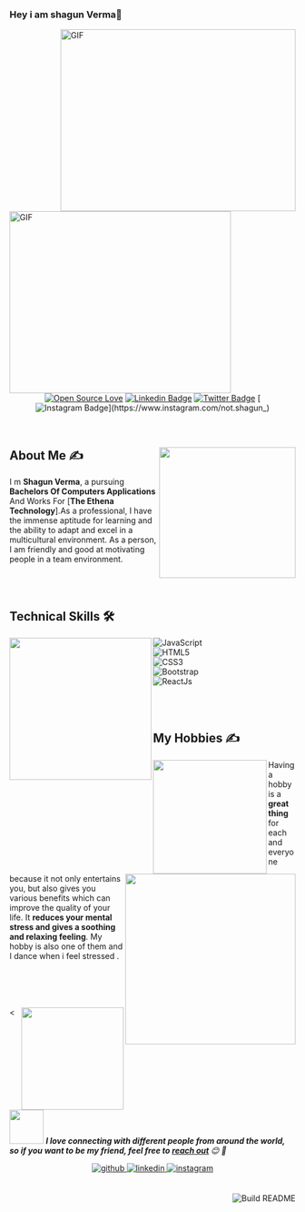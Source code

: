 ### Hey i am shagun Verma👋

<!--
**shagun16/shagun16** is a ✨ _special_ ✨ repository because its `README.md` (this file) appears on your GitHub profile.

<!--Header-->



  <img align="right" alt="GIF" src="https://github.com/abhisheknaiidu/abhisheknaiidu/blob/master/code.gif?raw=true" width="414" height="320" />
  
  <img align="left" alt="GIF" src="https://media.giphy.com/media/fAnzw6YK33jMwzp5wp/giphy.gif" width="390" height="320" />
  
<br><br><br><br><br><br><br><br><br><br><br><br><br><br>
</br>
</br>

##
  <!--social media icon-->
<div align="center">
 
 
[![Open Source Love](https://badges.frapsoft.com/os/v2/open-source.svg?v=103)](https://github.com/shagun16)
[![Linkedin Badge](https://img.shields.io/badge/-Shagun%20Verma-blue?style=social&logo=Linkedin&logoColor=blue&link=https://www.linkedin.com/in/shagun-verma-920469197/)](https://www.linkedin.com/in/shagun-verma-920469197/) 
[![Twitter Badge](http://img.shields.io/badge/-1ca0f1?style=social&logo=twitter&logoColor=blue&link=https://twitter.com/shagunyuhu)](https://twitter.com/shagunyuhu)
[![Instagram Badge](https://img.shields.io/badge/-Shagun-blue?style=social&logo=Instagram&link=https://www.instagram.com/not.shagun_)](https://www.instagram.com/not.shagun_) 

</div>  

</br>


<!--About Me-->
<div>
 <p>
  <img width="240" height="230" align='right' src="https://github.com/hackcoderr/hackcoderr/blob/main/assets/about.png"> 
</p>
  


## About Me ✍
 
 I m <b> Shagun Verma</b>, a pursuing <b>Bachelors Of Computers Applications</b> And Works For [<b>The Ethena Technology</b>].As a professional, I have the immense aptitude for learning and the ability to adapt and excel in a multicultural environment. As a person, I am friendly and good at motivating people in a team environment. 


</div>
</br>
</br>
<!--technical skill-->

## Technical Skills 🛠 

<img align='left' src='https://media.giphy.com/media/SWoSkN6DxTszqIKEqv/giphy.gif' width='250"'>


![JavaScript](https://img.shields.io/badge/-JavaScript-black?style=flat-square&logo=javascript)</br>
![HTML5](https://img.shields.io/badge/-HTML5-E34F26?style=flat-square&logo=html5&logoColor=white)</br>
![CSS3](https://img.shields.io/badge/-CSS3-1572B6?style=flat-square&logo=css3)</br>
![Bootstrap](https://img.shields.io/badge/-Bootstrap-563D7C?style=flat-square&logo=bootstrap)</br>
![ReactJs](https://img.shields.io/static/v1?message=ReactJs&logo=react&labelColor=5c5c5c&color=1182c3&logoColor=white&label=%20)</br>

</br>
</br>

## My Hobbies ✍

<img align='left' src='https://octodex.github.com/images/hula_loop_octodex03.gif' width='200"'>
 
Having a hobby is a <b>great</b> <img align='right' src='https://github.com/hackcoderr/hackcoderr/blob/main/assets/hobbies.png' width='300"'><b>thing</b> for each and everyone because it not only entertains you,
but also gives you various benefits which can improve the quality of your life. It <b>reduces your mental stress and gives a soothing and relaxing feeling</b>. My hobby is also one of them and I dance when i feel stressed . 


</br>
</br>
</br>
</br>
<
<!--footer-->

<img align='right' src="https://media.giphy.com/media/M9gbBd9nbDrOTu1Mqx/giphy.gif" width="180">

##
<img src="https://media.giphy.com/media/LnQjpWaON8nhr21vNW/giphy.gif" width="60"> <em><b>I love connecting with different people from around the world, so if you want to be my friend, feel free to [<b>reach out</b>](https://wa.me/+919520374370) </b> 😊 💜</em>


<div align="center">
<a href="https://github.com/shagun16" target="_blank">
<img src=https://img.shields.io/badge/github-%2324292e.svg?&style=for-the-badge&logo=github&logoColor=white alt=github style="margin-bottom: 5px;" />
</a>
<a href="https://linkedin.com/in/shagun-verma-920469197" target="_blank">
<img src=https://img.shields.io/badge/linkedin-%231E77B5.svg?&style=for-the-badge&logo=linkedin&logoColor=white alt=linkedin style="margin-bottom: 5px;" />
</a>
<a href="https://instagram.com/not.shagun_" target="_blank">
<img src=https://img.shields.io/badge/instagram-%23000000.svg?&style=for-the-badge&logo=instagram&logoColor=white alt=instagram style="margin-bottom: 5px;" />
</a>  



</div>  
  

<br/>  



<a href="https://github.com/hackcoderr/hackcoderr"><img src="https://github.com/simonw/simonw/workflows/Build%20README/badge.svg" align="right" alt="Build README">
